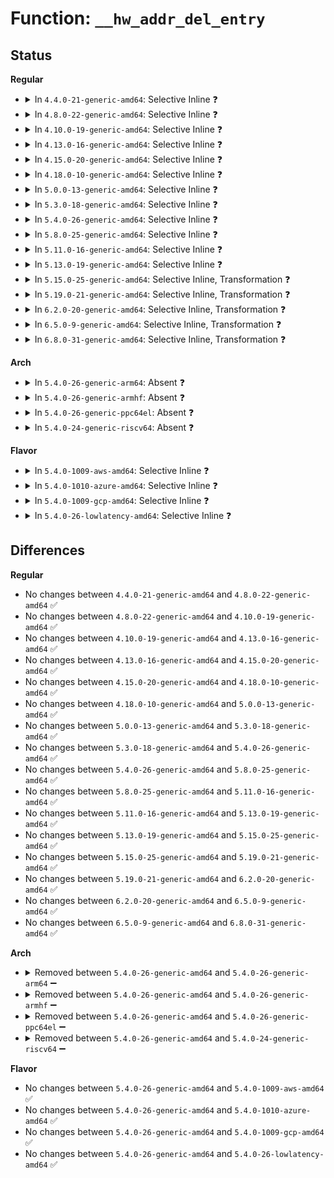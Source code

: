 # Function: <code>__hw_addr_del_entry</code>

## Status
<b>Regular</b>
<ul>
<li>
<details>
<summary>In <code>4.4.0-21-generic-amd64</code>: Selective Inline ❓</summary>

```c
int __hw_addr_del_entry(struct netdev_hw_addr_list * list, struct netdev_hw_addr * ha, bool global, bool sync)
```

```json
{
  "name": "__hw_addr_del_entry",
  "collision_type": "Unique Static",
  "inline_type": "Selective",
  "funcs": [
    {
      "addr": 18446744071586327856,
      "name": "__hw_addr_del_entry",
      "external": false,
      "loc": "net/core/dev_addr_lists.c:92",
      "file": "net/core/dev_addr_lists.c",
      "inline": "not declared, inlined",
      "caller_inline": [],
      "caller_func": [
        "net/core/dev_addr_lists.c:__hw_addr_del_ex",
        "net/core/dev_addr_lists.c:__hw_addr_sync_dev",
        "net/core/dev_addr_lists.c:__hw_addr_unsync_dev"
      ]
    }
  ],
  "symbols": [
    {
      "addr": 18446744071586327856,
      "name": "__hw_addr_del_entry",
      "section": ".text",
      "bind": "STB_LOCAL",
      "size": 156
    }
  ]
}
```
</details>
</li>
<li>
<details>
<summary>In <code>4.8.0-22-generic-amd64</code>: Selective Inline ❓</summary>

```c
int __hw_addr_del_entry(struct netdev_hw_addr_list * list, struct netdev_hw_addr * ha, bool global, bool sync)
```

```json
{
  "name": "__hw_addr_del_entry",
  "collision_type": "Unique Static",
  "inline_type": "Selective",
  "funcs": [
    {
      "addr": 18446744071586760576,
      "name": "__hw_addr_del_entry",
      "external": false,
      "loc": "net/core/dev_addr_lists.c:92",
      "file": "net/core/dev_addr_lists.c",
      "inline": "not declared, inlined",
      "caller_inline": [],
      "caller_func": [
        "net/core/dev_addr_lists.c:__hw_addr_unsync_dev",
        "net/core/dev_addr_lists.c:__hw_addr_sync_dev",
        "net/core/dev_addr_lists.c:__hw_addr_del_ex"
      ]
    }
  ],
  "symbols": [
    {
      "addr": 18446744071586760576,
      "name": "__hw_addr_del_entry",
      "section": ".text",
      "bind": "STB_LOCAL",
      "size": 156
    }
  ]
}
```
</details>
</li>
<li>
<details>
<summary>In <code>4.10.0-19-generic-amd64</code>: Selective Inline ❓</summary>

```c
int __hw_addr_del_entry(struct netdev_hw_addr_list * list, struct netdev_hw_addr * ha, bool global, bool sync)
```

```json
{
  "name": "__hw_addr_del_entry",
  "collision_type": "Unique Static",
  "inline_type": "Selective",
  "funcs": [
    {
      "addr": 18446744071586947152,
      "name": "__hw_addr_del_entry",
      "external": false,
      "loc": "net/core/dev_addr_lists.c:92",
      "file": "net/core/dev_addr_lists.c",
      "inline": "not declared, inlined",
      "caller_inline": [],
      "caller_func": [
        "net/core/dev_addr_lists.c:__hw_addr_unsync_dev",
        "net/core/dev_addr_lists.c:__hw_addr_sync_dev",
        "net/core/dev_addr_lists.c:__hw_addr_del_ex"
      ]
    }
  ],
  "symbols": [
    {
      "addr": 18446744071586947152,
      "name": "__hw_addr_del_entry",
      "section": ".text",
      "bind": "STB_LOCAL",
      "size": 156
    }
  ]
}
```
</details>
</li>
<li>
<details>
<summary>In <code>4.13.0-16-generic-amd64</code>: Selective Inline ❓</summary>

```c
int __hw_addr_del_entry(struct netdev_hw_addr_list * list, struct netdev_hw_addr * ha, bool global, bool sync)
```

```json
{
  "name": "__hw_addr_del_entry",
  "collision_type": "Unique Static",
  "inline_type": "Selective",
  "funcs": [
    {
      "addr": 18446744071587072912,
      "name": "__hw_addr_del_entry",
      "external": false,
      "loc": "net/core/dev_addr_lists.c:92",
      "file": "net/core/dev_addr_lists.c",
      "inline": "not declared, inlined",
      "caller_inline": [],
      "caller_func": [
        "net/core/dev_addr_lists.c:__hw_addr_unsync_dev",
        "net/core/dev_addr_lists.c:__hw_addr_sync_dev",
        "net/core/dev_addr_lists.c:__hw_addr_del_ex"
      ]
    }
  ],
  "symbols": [
    {
      "addr": 18446744071587072912,
      "name": "__hw_addr_del_entry",
      "section": ".text",
      "bind": "STB_LOCAL",
      "size": 157
    }
  ]
}
```
</details>
</li>
<li>
<details>
<summary>In <code>4.15.0-20-generic-amd64</code>: Selective Inline ❓</summary>

```c
int __hw_addr_del_entry(struct netdev_hw_addr_list * list, struct netdev_hw_addr * ha, bool global, bool sync)
```

```json
{
  "name": "__hw_addr_del_entry",
  "collision_type": "Unique Static",
  "inline_type": "Selective",
  "funcs": [
    {
      "addr": 18446744071587574416,
      "name": "__hw_addr_del_entry",
      "external": false,
      "loc": "net/core/dev_addr_lists.c:92",
      "file": "net/core/dev_addr_lists.c",
      "inline": "not declared, inlined",
      "caller_inline": [],
      "caller_func": [
        "net/core/dev_addr_lists.c:__hw_addr_unsync_dev",
        "net/core/dev_addr_lists.c:__hw_addr_sync_dev",
        "net/core/dev_addr_lists.c:__hw_addr_del_ex"
      ]
    }
  ],
  "symbols": [
    {
      "addr": 18446744071587574416,
      "name": "__hw_addr_del_entry",
      "section": ".text",
      "bind": "STB_LOCAL",
      "size": 157
    }
  ]
}
```
</details>
</li>
<li>
<details>
<summary>In <code>4.18.0-10-generic-amd64</code>: Selective Inline ❓</summary>

```c
int __hw_addr_del_entry(struct netdev_hw_addr_list * list, struct netdev_hw_addr * ha, bool global, bool sync)
```

```json
{
  "name": "__hw_addr_del_entry",
  "collision_type": "Unique Static",
  "inline_type": "Selective",
  "funcs": [
    {
      "addr": 18446744071587883440,
      "name": "__hw_addr_del_entry",
      "external": false,
      "loc": "net/core/dev_addr_lists.c:92",
      "file": "net/core/dev_addr_lists.c",
      "inline": "not declared, inlined",
      "caller_inline": [],
      "caller_func": [
        "net/core/dev_addr_lists.c:__hw_addr_unsync_dev",
        "net/core/dev_addr_lists.c:__hw_addr_sync_dev",
        "net/core/dev_addr_lists.c:__hw_addr_del_ex"
      ]
    }
  ],
  "symbols": [
    {
      "addr": 18446744071587883440,
      "name": "__hw_addr_del_entry",
      "section": ".text",
      "bind": "STB_LOCAL",
      "size": 147
    }
  ]
}
```
</details>
</li>
<li>
<details>
<summary>In <code>5.0.0-13-generic-amd64</code>: Selective Inline ❓</summary>

```c
int __hw_addr_del_entry(struct netdev_hw_addr_list * list, struct netdev_hw_addr * ha, bool global, bool sync)
```

```json
{
  "name": "__hw_addr_del_entry",
  "collision_type": "Unique Static",
  "inline_type": "Selective",
  "funcs": [
    {
      "addr": 18446744071588024816,
      "name": "__hw_addr_del_entry",
      "external": false,
      "loc": "net/core/dev_addr_lists.c:92",
      "file": "net/core/dev_addr_lists.c",
      "inline": "not declared, inlined",
      "caller_inline": [],
      "caller_func": [
        "net/core/dev_addr_lists.c:__hw_addr_unsync_dev",
        "net/core/dev_addr_lists.c:__hw_addr_ref_unsync_dev",
        "net/core/dev_addr_lists.c:__hw_addr_ref_sync_dev",
        "net/core/dev_addr_lists.c:__hw_addr_sync_dev",
        "net/core/dev_addr_lists.c:__hw_addr_del_ex"
      ]
    }
  ],
  "symbols": [
    {
      "addr": 18446744071588024816,
      "name": "__hw_addr_del_entry",
      "section": ".text",
      "bind": "STB_LOCAL",
      "size": 147
    }
  ]
}
```
</details>
</li>
<li>
<details>
<summary>In <code>5.3.0-18-generic-amd64</code>: Selective Inline ❓</summary>

```c
int __hw_addr_del_entry(struct netdev_hw_addr_list * list, struct netdev_hw_addr * ha, bool global, bool sync)
```

```json
{
  "name": "__hw_addr_del_entry",
  "collision_type": "Unique Static",
  "inline_type": "Selective",
  "funcs": [
    {
      "addr": 18446744071588337936,
      "name": "__hw_addr_del_entry",
      "external": false,
      "loc": "net/core/dev_addr_lists.c:88",
      "file": "net/core/dev_addr_lists.c",
      "inline": "not declared, inlined",
      "caller_inline": [],
      "caller_func": [
        "net/core/dev_addr_lists.c:__hw_addr_unsync_dev",
        "net/core/dev_addr_lists.c:__hw_addr_ref_unsync_dev",
        "net/core/dev_addr_lists.c:__hw_addr_ref_sync_dev",
        "net/core/dev_addr_lists.c:__hw_addr_sync_dev",
        "net/core/dev_addr_lists.c:__hw_addr_del_ex"
      ]
    }
  ],
  "symbols": [
    {
      "addr": 18446744071588337936,
      "name": "__hw_addr_del_entry",
      "section": ".text",
      "bind": "STB_LOCAL",
      "size": 157
    }
  ]
}
```
</details>
</li>
<li>
<details>
<summary>In <code>5.4.0-26-generic-amd64</code>: Selective Inline ❓</summary>

```c
int __hw_addr_del_entry(struct netdev_hw_addr_list * list, struct netdev_hw_addr * ha, bool global, bool sync)
```

```json
{
  "name": "__hw_addr_del_entry",
  "collision_type": "Unique Static",
  "inline_type": "Selective",
  "funcs": [
    {
      "addr": 18446744071588544336,
      "name": "__hw_addr_del_entry",
      "external": false,
      "loc": "net/core/dev_addr_lists.c:88",
      "file": "net/core/dev_addr_lists.c",
      "inline": "not declared, inlined",
      "caller_inline": [],
      "caller_func": [
        "net/core/dev_addr_lists.c:__hw_addr_unsync_dev",
        "net/core/dev_addr_lists.c:__hw_addr_ref_unsync_dev",
        "net/core/dev_addr_lists.c:__hw_addr_ref_sync_dev",
        "net/core/dev_addr_lists.c:__hw_addr_sync_dev",
        "net/core/dev_addr_lists.c:__hw_addr_del_ex"
      ]
    }
  ],
  "symbols": [
    {
      "addr": 18446744071588544336,
      "name": "__hw_addr_del_entry",
      "section": ".text",
      "bind": "STB_LOCAL",
      "size": 157
    }
  ]
}
```
</details>
</li>
<li>
<details>
<summary>In <code>5.8.0-25-generic-amd64</code>: Selective Inline ❓</summary>

```c
int __hw_addr_del_entry(struct netdev_hw_addr_list * list, struct netdev_hw_addr * ha, bool global, bool sync)
```

```json
{
  "name": "__hw_addr_del_entry",
  "collision_type": "Unique Static",
  "inline_type": "Selective",
  "funcs": [
    {
      "addr": 18446744071589397780,
      "name": "__hw_addr_del_entry",
      "external": false,
      "loc": "net/core/dev_addr_lists.c:88",
      "file": "net/core/dev_addr_lists.c",
      "inline": "not declared, inlined",
      "caller_inline": [
        "net/core/dev_addr_lists.c:__hw_addr_unsync_dev",
        "net/core/dev_addr_lists.c:__hw_addr_ref_unsync_dev"
      ],
      "caller_func": [
        "net/core/dev_addr_lists.c:__hw_addr_ref_sync_dev",
        "net/core/dev_addr_lists.c:__hw_addr_sync_dev",
        "net/core/dev_addr_lists.c:__hw_addr_unsync",
        "net/core/dev_addr_lists.c:__hw_addr_sync",
        "net/core/dev_addr_lists.c:__hw_addr_sync_multiple",
        "net/core/dev_addr_lists.c:__hw_addr_del_ex"
      ]
    }
  ],
  "symbols": [
    {
      "addr": 18446744071589393472,
      "name": "__hw_addr_del_entry",
      "section": ".text",
      "bind": "STB_LOCAL",
      "size": 157
    }
  ]
}
```
</details>
</li>
<li>
<details>
<summary>In <code>5.11.0-16-generic-amd64</code>: Selective Inline ❓</summary>

```c
int __hw_addr_del_entry(struct netdev_hw_addr_list * list, struct netdev_hw_addr * ha, bool global, bool sync)
```

```json
{
  "name": "__hw_addr_del_entry",
  "collision_type": "Unique Static",
  "inline_type": "Selective",
  "funcs": [
    {
      "addr": 18446744071589398756,
      "name": "__hw_addr_del_entry",
      "external": false,
      "loc": "net/core/dev_addr_lists.c:88",
      "file": "net/core/dev_addr_lists.c",
      "inline": "not declared, inlined",
      "caller_inline": [
        "net/core/dev_addr_lists.c:__hw_addr_unsync_dev",
        "net/core/dev_addr_lists.c:__hw_addr_ref_unsync_dev"
      ],
      "caller_func": [
        "net/core/dev_addr_lists.c:__hw_addr_ref_sync_dev",
        "net/core/dev_addr_lists.c:__hw_addr_sync_dev",
        "net/core/dev_addr_lists.c:__hw_addr_unsync",
        "net/core/dev_addr_lists.c:__hw_addr_sync",
        "net/core/dev_addr_lists.c:__hw_addr_sync_multiple",
        "net/core/dev_addr_lists.c:__hw_addr_del_ex"
      ]
    }
  ],
  "symbols": [
    {
      "addr": 18446744071589394384,
      "name": "__hw_addr_del_entry",
      "section": ".text",
      "bind": "STB_LOCAL",
      "size": 157
    }
  ]
}
```
</details>
</li>
<li>
<details>
<summary>In <code>5.13.0-19-generic-amd64</code>: Selective Inline ❓</summary>

```c
int __hw_addr_del_entry(struct netdev_hw_addr_list * list, struct netdev_hw_addr * ha, bool global, bool sync)
```

```json
{
  "name": "__hw_addr_del_entry",
  "collision_type": "Unique Static",
  "inline_type": "Selective",
  "funcs": [
    {
      "addr": 18446744071589295444,
      "name": "__hw_addr_del_entry",
      "external": false,
      "loc": "net/core/dev_addr_lists.c:88",
      "file": "net/core/dev_addr_lists.c",
      "inline": "not declared, inlined",
      "caller_inline": [
        "net/core/dev_addr_lists.c:__hw_addr_unsync_dev",
        "net/core/dev_addr_lists.c:__hw_addr_ref_unsync_dev"
      ],
      "caller_func": [
        "net/core/dev_addr_lists.c:__hw_addr_ref_sync_dev",
        "net/core/dev_addr_lists.c:__hw_addr_sync_dev",
        "net/core/dev_addr_lists.c:__hw_addr_unsync",
        "net/core/dev_addr_lists.c:__hw_addr_sync",
        "net/core/dev_addr_lists.c:__hw_addr_sync_multiple",
        "net/core/dev_addr_lists.c:__hw_addr_del_ex"
      ]
    }
  ],
  "symbols": [
    {
      "addr": 18446744071589291584,
      "name": "__hw_addr_del_entry",
      "section": ".text",
      "bind": "STB_LOCAL",
      "size": 157
    }
  ]
}
```
</details>
</li>
<li>
<details>
<summary>In <code>5.15.0-25-generic-amd64</code>: Selective Inline, Transformation ❓</summary>

```c
int __hw_addr_del_entry(struct netdev_hw_addr_list * list, struct netdev_hw_addr * ha, bool global, bool sync)
```

```json
{
  "name": "__hw_addr_del_entry",
  "collision_type": "Unique Static",
  "inline_type": "Selective",
  "funcs": [
    {
      "addr": 18446744071590023623,
      "name": "__hw_addr_del_entry",
      "external": false,
      "loc": "net/core/dev_addr_lists.c:122",
      "file": "net/core/dev_addr_lists.c",
      "inline": "not declared, inlined",
      "caller_inline": [
        "net/core/dev_addr_lists.c:__hw_addr_unsync_dev"
      ],
      "caller_func": [
        "net/core/dev_addr_lists.c:__hw_addr_ref_unsync_dev",
        "net/core/dev_addr_lists.c:__hw_addr_ref_sync_dev",
        "net/core/dev_addr_lists.c:__hw_addr_sync_dev",
        "net/core/dev_addr_lists.c:__hw_addr_unsync",
        "net/core/dev_addr_lists.c:__hw_addr_sync",
        "net/core/dev_addr_lists.c:__hw_addr_sync_multiple",
        "net/core/dev_addr_lists.c:__hw_addr_del_ex"
      ]
    }
  ],
  "symbols": [
    {
      "addr": 18446744071590020176,
      "name": "__hw_addr_del_entry",
      "section": ".text",
      "bind": "STB_LOCAL",
      "size": 230
    },
    {
      "addr": 18446744071592700193,
      "name": "__hw_addr_del_entry.cold",
      "section": ".text",
      "bind": "STB_LOCAL",
      "size": 27
    }
  ]
}
```
</details>
</li>
<li>
<details>
<summary>In <code>5.19.0-21-generic-amd64</code>: Selective Inline, Transformation ❓</summary>

```c
int __hw_addr_del_entry(struct netdev_hw_addr_list * list, struct netdev_hw_addr * ha, bool global, bool sync)
```

```json
{
  "name": "__hw_addr_del_entry",
  "collision_type": "Unique Static",
  "inline_type": "Selective",
  "funcs": [
    {
      "addr": 18446744071591564165,
      "name": "__hw_addr_del_entry",
      "external": false,
      "loc": "net/core/dev_addr_lists.c:139",
      "file": "net/core/dev_addr_lists.c",
      "inline": "not declared, inlined",
      "caller_inline": [
        "net/core/dev_addr_lists.c:__hw_addr_unsync_dev"
      ],
      "caller_func": [
        "net/core/dev_addr_lists.c:__hw_addr_ref_unsync_dev",
        "net/core/dev_addr_lists.c:__hw_addr_ref_sync_dev",
        "net/core/dev_addr_lists.c:__hw_addr_sync_dev",
        "net/core/dev_addr_lists.c:__hw_addr_unsync",
        "net/core/dev_addr_lists.c:__hw_addr_sync",
        "net/core/dev_addr_lists.c:__hw_addr_sync_multiple",
        "net/core/dev_addr_lists.c:__hw_addr_del_ex"
      ]
    }
  ],
  "symbols": [
    {
      "addr": 18446744071591560208,
      "name": "__hw_addr_del_entry",
      "section": ".text",
      "bind": "STB_LOCAL",
      "size": 216
    },
    {
      "addr": 18446744071594586478,
      "name": "__hw_addr_del_entry.cold",
      "section": ".text",
      "bind": "STB_LOCAL",
      "size": 27
    }
  ]
}
```
</details>
</li>
<li>
<details>
<summary>In <code>6.2.0-20-generic-amd64</code>: Selective Inline, Transformation ❓</summary>

```c
int __hw_addr_del_entry(struct netdev_hw_addr_list * list, struct netdev_hw_addr * ha, bool global, bool sync)
```

```json
{
  "name": "__hw_addr_del_entry",
  "collision_type": "Unique Static",
  "inline_type": "Selective",
  "funcs": [
    {
      "addr": 18446744071593342053,
      "name": "__hw_addr_del_entry",
      "external": false,
      "loc": "net/core/dev_addr_lists.c:139",
      "file": "net/core/dev_addr_lists.c",
      "inline": "not declared, inlined",
      "caller_inline": [
        "net/core/dev_addr_lists.c:__hw_addr_unsync_dev"
      ],
      "caller_func": [
        "net/core/dev_addr_lists.c:__hw_addr_ref_unsync_dev",
        "net/core/dev_addr_lists.c:__hw_addr_ref_sync_dev",
        "net/core/dev_addr_lists.c:__hw_addr_sync_dev",
        "net/core/dev_addr_lists.c:__hw_addr_unsync",
        "net/core/dev_addr_lists.c:__hw_addr_sync",
        "net/core/dev_addr_lists.c:__hw_addr_sync_multiple",
        "net/core/dev_addr_lists.c:__hw_addr_del_ex"
      ]
    }
  ],
  "symbols": [
    {
      "addr": 18446744071593337760,
      "name": "__hw_addr_del_entry",
      "section": ".text",
      "bind": "STB_LOCAL",
      "size": 216
    },
    {
      "addr": 18446744071596325498,
      "name": "__hw_addr_del_entry.cold",
      "section": ".text",
      "bind": "STB_LOCAL",
      "size": 27
    }
  ]
}
```
</details>
</li>
<li>
<details>
<summary>In <code>6.5.0-9-generic-amd64</code>: Selective Inline, Transformation ❓</summary>

```c
int __hw_addr_del_entry(struct netdev_hw_addr_list * list, struct netdev_hw_addr * ha, bool global, bool sync)
```

```json
{
  "name": "__hw_addr_del_entry",
  "collision_type": "Unique Static",
  "inline_type": "Selective",
  "funcs": [
    {
      "addr": 18446744071593803813,
      "name": "__hw_addr_del_entry",
      "external": false,
      "loc": "net/core/dev_addr_lists.c:139",
      "file": "net/core/dev_addr_lists.c",
      "inline": "not declared, inlined",
      "caller_inline": [
        "net/core/dev_addr_lists.c:__hw_addr_unsync_dev"
      ],
      "caller_func": [
        "net/core/dev_addr_lists.c:__hw_addr_ref_unsync_dev",
        "net/core/dev_addr_lists.c:__hw_addr_ref_sync_dev",
        "net/core/dev_addr_lists.c:__hw_addr_sync_dev",
        "net/core/dev_addr_lists.c:__hw_addr_unsync",
        "net/core/dev_addr_lists.c:__hw_addr_sync",
        "net/core/dev_addr_lists.c:__hw_addr_sync_multiple",
        "net/core/dev_addr_lists.c:__hw_addr_del_ex"
      ]
    }
  ],
  "symbols": [
    {
      "addr": 18446744071593799536,
      "name": "__hw_addr_del_entry",
      "section": ".text",
      "bind": "STB_LOCAL",
      "size": 210
    },
    {
      "addr": 18446744071596855735,
      "name": "__hw_addr_del_entry.cold",
      "section": ".text",
      "bind": "STB_LOCAL",
      "size": 27
    }
  ]
}
```
</details>
</li>
<li>
<details>
<summary>In <code>6.8.0-31-generic-amd64</code>: Selective Inline, Transformation ❓</summary>

```c
int __hw_addr_del_entry(struct netdev_hw_addr_list * list, struct netdev_hw_addr * ha, bool global, bool sync)
```

```json
{
  "name": "__hw_addr_del_entry",
  "collision_type": "Unique Static",
  "inline_type": "Selective",
  "funcs": [
    {
      "addr": 18446744071594585205,
      "name": "__hw_addr_del_entry",
      "external": false,
      "loc": "net/core/dev_addr_lists.c:139",
      "file": "net/core/dev_addr_lists.c",
      "inline": "not declared, inlined",
      "caller_inline": [
        "net/core/dev_addr_lists.c:__hw_addr_unsync_dev"
      ],
      "caller_func": [
        "net/core/dev_addr_lists.c:__hw_addr_ref_unsync_dev",
        "net/core/dev_addr_lists.c:__hw_addr_ref_sync_dev",
        "net/core/dev_addr_lists.c:__hw_addr_sync_dev",
        "net/core/dev_addr_lists.c:__hw_addr_unsync",
        "net/core/dev_addr_lists.c:__hw_addr_sync",
        "net/core/dev_addr_lists.c:__hw_addr_sync_multiple",
        "net/core/dev_addr_lists.c:__hw_addr_del_ex"
      ]
    }
  ],
  "symbols": [
    {
      "addr": 18446744071594580928,
      "name": "__hw_addr_del_entry",
      "section": ".text",
      "bind": "STB_LOCAL",
      "size": 210
    },
    {
      "addr": 18446744071597780707,
      "name": "__hw_addr_del_entry.cold",
      "section": ".text",
      "bind": "STB_LOCAL",
      "size": 27
    }
  ]
}
```
</details>
</li>
</ul>
<b>Arch</b>
<ul>
<li>
<details>
<summary>In <code>5.4.0-26-generic-arm64</code>: Absent ❓</summary>

```json
{
  "name": "__hw_addr_del_entry",
  "collision_type": "Unique Static",
  "inline_type": "Selective",
  "funcs": [
    {
      "addr": 18446603336502080148,
      "name": "__hw_addr_del_entry",
      "external": false,
      "loc": "net/core/dev_addr_lists.c:88",
      "file": "net/core/dev_addr_lists.c",
      "inline": "not declared, inlined",
      "caller_inline": [
        "net/core/dev_addr_lists.c:__hw_addr_unsync_dev",
        "net/core/dev_addr_lists.c:__hw_addr_ref_unsync_dev",
        "net/core/dev_addr_lists.c:__hw_addr_ref_sync_dev",
        "net/core/dev_addr_lists.c:__hw_addr_sync_dev",
        "net/core/dev_addr_lists.c:__hw_addr_del_ex"
      ],
      "caller_func": [
        "net/core/dev_addr_lists.c:__hw_addr_unsync_dev",
        "net/core/dev_addr_lists.c:__hw_addr_ref_unsync_dev",
        "net/core/dev_addr_lists.c:__hw_addr_ref_sync_dev",
        "net/core/dev_addr_lists.c:__hw_addr_sync_dev",
        "net/core/dev_addr_lists.c:__hw_addr_del_ex"
      ]
    }
  ],
  "symbols": [
    {
      "addr": 18446603336502078672,
      "name": "__hw_addr_del_entry.isra.0.part.0",
      "section": ".text",
      "bind": "STB_LOCAL",
      "size": 96
    }
  ]
}
```
</details>
</li>
<li>
<details>
<summary>In <code>5.4.0-26-generic-armhf</code>: Absent ❓</summary>

```json
{
  "name": "__hw_addr_del_entry",
  "collision_type": "Unique Static",
  "inline_type": "Selective",
  "funcs": [
    {
      "addr": 3234833052,
      "name": "__hw_addr_del_entry",
      "external": false,
      "loc": "net/core/dev_addr_lists.c:88",
      "file": "net/core/dev_addr_lists.c",
      "inline": "not declared, inlined",
      "caller_inline": [
        "net/core/dev_addr_lists.c:__hw_addr_unsync_dev",
        "net/core/dev_addr_lists.c:__hw_addr_ref_unsync_dev",
        "net/core/dev_addr_lists.c:__hw_addr_ref_sync_dev",
        "net/core/dev_addr_lists.c:__hw_addr_sync_dev",
        "net/core/dev_addr_lists.c:__hw_addr_del_ex"
      ],
      "caller_func": [
        "net/core/dev_addr_lists.c:__hw_addr_unsync_dev",
        "net/core/dev_addr_lists.c:__hw_addr_ref_unsync_dev",
        "net/core/dev_addr_lists.c:__hw_addr_ref_sync_dev",
        "net/core/dev_addr_lists.c:__hw_addr_sync_dev",
        "net/core/dev_addr_lists.c:__hw_addr_del_ex"
      ]
    }
  ],
  "symbols": [
    {
      "addr": 3234831376,
      "name": "__hw_addr_del_entry.part.0",
      "section": ".text",
      "bind": "STB_LOCAL",
      "size": 88
    }
  ]
}
```
</details>
</li>
<li>
<details>
<summary>In <code>5.4.0-26-generic-ppc64el</code>: Absent ❓</summary>

```json
{
  "name": "__hw_addr_del_entry",
  "collision_type": "Unique Static",
  "inline_type": "Selective",
  "funcs": [
    {
      "addr": 13835058055295534984,
      "name": "__hw_addr_del_entry",
      "external": false,
      "loc": "net/core/dev_addr_lists.c:88",
      "file": "net/core/dev_addr_lists.c",
      "inline": "not declared, inlined",
      "caller_inline": [
        "net/core/dev_addr_lists.c:__hw_addr_unsync_dev",
        "net/core/dev_addr_lists.c:__hw_addr_ref_unsync_dev",
        "net/core/dev_addr_lists.c:__hw_addr_ref_sync_dev",
        "net/core/dev_addr_lists.c:__hw_addr_sync_dev",
        "net/core/dev_addr_lists.c:__hw_addr_del_ex"
      ],
      "caller_func": [
        "net/core/dev_addr_lists.c:__hw_addr_unsync_dev",
        "net/core/dev_addr_lists.c:__hw_addr_ref_unsync_dev",
        "net/core/dev_addr_lists.c:__hw_addr_ref_sync_dev",
        "net/core/dev_addr_lists.c:__hw_addr_sync_dev",
        "net/core/dev_addr_lists.c:__hw_addr_del_ex"
      ]
    }
  ],
  "symbols": [
    {
      "addr": 13835058055295532176,
      "name": "__hw_addr_del_entry.isra.0.part.0",
      "section": ".text",
      "bind": "STB_LOCAL",
      "size": 136
    }
  ]
}
```
</details>
</li>
<li>
<details>
<summary>In <code>5.4.0-24-generic-riscv64</code>: Absent ❓</summary>

```json
{
  "name": "__hw_addr_del_entry",
  "collision_type": "Unique Static",
  "inline_type": "Selective",
  "funcs": [
    {
      "addr": 18446743936278356932,
      "name": "__hw_addr_del_entry",
      "external": false,
      "loc": "net/core/dev_addr_lists.c:88",
      "file": "net/core/dev_addr_lists.c",
      "inline": "not declared, inlined",
      "caller_inline": [
        "net/core/dev_addr_lists.c:__hw_addr_unsync_dev",
        "net/core/dev_addr_lists.c:__hw_addr_ref_unsync_dev",
        "net/core/dev_addr_lists.c:__hw_addr_ref_sync_dev",
        "net/core/dev_addr_lists.c:__hw_addr_sync_dev",
        "net/core/dev_addr_lists.c:__hw_addr_del_ex"
      ],
      "caller_func": [
        "net/core/dev_addr_lists.c:__hw_addr_unsync_dev",
        "net/core/dev_addr_lists.c:__hw_addr_ref_unsync_dev",
        "net/core/dev_addr_lists.c:__hw_addr_ref_sync_dev",
        "net/core/dev_addr_lists.c:__hw_addr_sync_dev",
        "net/core/dev_addr_lists.c:__hw_addr_del_ex"
      ]
    }
  ],
  "symbols": [
    {
      "addr": 18446743936278355518,
      "name": "__hw_addr_del_entry.isra.0.part.0",
      "section": ".text",
      "bind": "STB_LOCAL",
      "size": 82
    }
  ]
}
```
</details>
</li>
</ul>
<b>Flavor</b>
<ul>
<li>
<details>
<summary>In <code>5.4.0-1009-aws-amd64</code>: Selective Inline ❓</summary>

```c
int __hw_addr_del_entry(struct netdev_hw_addr_list * list, struct netdev_hw_addr * ha, bool global, bool sync)
```

```json
{
  "name": "__hw_addr_del_entry",
  "collision_type": "Unique Static",
  "inline_type": "Selective",
  "funcs": [
    {
      "addr": 18446744071588151072,
      "name": "__hw_addr_del_entry",
      "external": false,
      "loc": "net/core/dev_addr_lists.c:88",
      "file": "net/core/dev_addr_lists.c",
      "inline": "not declared, inlined",
      "caller_inline": [],
      "caller_func": [
        "net/core/dev_addr_lists.c:__hw_addr_unsync_dev",
        "net/core/dev_addr_lists.c:__hw_addr_ref_unsync_dev",
        "net/core/dev_addr_lists.c:__hw_addr_ref_sync_dev",
        "net/core/dev_addr_lists.c:__hw_addr_sync_dev",
        "net/core/dev_addr_lists.c:__hw_addr_del_ex"
      ]
    }
  ],
  "symbols": [
    {
      "addr": 18446744071588151072,
      "name": "__hw_addr_del_entry",
      "section": ".text",
      "bind": "STB_LOCAL",
      "size": 157
    }
  ]
}
```
</details>
</li>
<li>
<details>
<summary>In <code>5.4.0-1010-azure-amd64</code>: Selective Inline ❓</summary>

```c
int __hw_addr_del_entry(struct netdev_hw_addr_list * list, struct netdev_hw_addr * ha, bool global, bool sync)
```

```json
{
  "name": "__hw_addr_del_entry",
  "collision_type": "Unique Static",
  "inline_type": "Selective",
  "funcs": [
    {
      "addr": 18446744071587863904,
      "name": "__hw_addr_del_entry",
      "external": false,
      "loc": "net/core/dev_addr_lists.c:88",
      "file": "net/core/dev_addr_lists.c",
      "inline": "not declared, inlined",
      "caller_inline": [],
      "caller_func": [
        "net/core/dev_addr_lists.c:__hw_addr_unsync_dev",
        "net/core/dev_addr_lists.c:__hw_addr_ref_unsync_dev",
        "net/core/dev_addr_lists.c:__hw_addr_ref_sync_dev",
        "net/core/dev_addr_lists.c:__hw_addr_sync_dev",
        "net/core/dev_addr_lists.c:__hw_addr_del_ex"
      ]
    }
  ],
  "symbols": [
    {
      "addr": 18446744071587863904,
      "name": "__hw_addr_del_entry",
      "section": ".text",
      "bind": "STB_LOCAL",
      "size": 157
    }
  ]
}
```
</details>
</li>
<li>
<details>
<summary>In <code>5.4.0-1009-gcp-amd64</code>: Selective Inline ❓</summary>

```c
int __hw_addr_del_entry(struct netdev_hw_addr_list * list, struct netdev_hw_addr * ha, bool global, bool sync)
```

```json
{
  "name": "__hw_addr_del_entry",
  "collision_type": "Unique Static",
  "inline_type": "Selective",
  "funcs": [
    {
      "addr": 18446744071588482896,
      "name": "__hw_addr_del_entry",
      "external": false,
      "loc": "net/core/dev_addr_lists.c:88",
      "file": "net/core/dev_addr_lists.c",
      "inline": "not declared, inlined",
      "caller_inline": [],
      "caller_func": [
        "net/core/dev_addr_lists.c:__hw_addr_unsync_dev",
        "net/core/dev_addr_lists.c:__hw_addr_ref_unsync_dev",
        "net/core/dev_addr_lists.c:__hw_addr_ref_sync_dev",
        "net/core/dev_addr_lists.c:__hw_addr_sync_dev",
        "net/core/dev_addr_lists.c:__hw_addr_del_ex"
      ]
    }
  ],
  "symbols": [
    {
      "addr": 18446744071588482896,
      "name": "__hw_addr_del_entry",
      "section": ".text",
      "bind": "STB_LOCAL",
      "size": 157
    }
  ]
}
```
</details>
</li>
<li>
<details>
<summary>In <code>5.4.0-26-lowlatency-amd64</code>: Selective Inline ❓</summary>

```c
int __hw_addr_del_entry(struct netdev_hw_addr_list * list, struct netdev_hw_addr * ha, bool global, bool sync)
```

```json
{
  "name": "__hw_addr_del_entry",
  "collision_type": "Unique Static",
  "inline_type": "Selective",
  "funcs": [
    {
      "addr": 18446744071588619808,
      "name": "__hw_addr_del_entry",
      "external": false,
      "loc": "net/core/dev_addr_lists.c:88",
      "file": "net/core/dev_addr_lists.c",
      "inline": "not declared, inlined",
      "caller_inline": [],
      "caller_func": [
        "net/core/dev_addr_lists.c:__hw_addr_unsync_dev",
        "net/core/dev_addr_lists.c:__hw_addr_ref_unsync_dev",
        "net/core/dev_addr_lists.c:__hw_addr_ref_sync_dev",
        "net/core/dev_addr_lists.c:__hw_addr_sync_dev",
        "net/core/dev_addr_lists.c:__hw_addr_del_ex"
      ]
    }
  ],
  "symbols": [
    {
      "addr": 18446744071588619808,
      "name": "__hw_addr_del_entry",
      "section": ".text",
      "bind": "STB_LOCAL",
      "size": 157
    }
  ]
}
```
</details>
</li>
</ul>

## Differences
<b>Regular</b>
<ul>
<li>
No changes between <code>4.4.0-21-generic-amd64</code> and <code>4.8.0-22-generic-amd64</code> ✅
</li>
<li>
No changes between <code>4.8.0-22-generic-amd64</code> and <code>4.10.0-19-generic-amd64</code> ✅
</li>
<li>
No changes between <code>4.10.0-19-generic-amd64</code> and <code>4.13.0-16-generic-amd64</code> ✅
</li>
<li>
No changes between <code>4.13.0-16-generic-amd64</code> and <code>4.15.0-20-generic-amd64</code> ✅
</li>
<li>
No changes between <code>4.15.0-20-generic-amd64</code> and <code>4.18.0-10-generic-amd64</code> ✅
</li>
<li>
No changes between <code>4.18.0-10-generic-amd64</code> and <code>5.0.0-13-generic-amd64</code> ✅
</li>
<li>
No changes between <code>5.0.0-13-generic-amd64</code> and <code>5.3.0-18-generic-amd64</code> ✅
</li>
<li>
No changes between <code>5.3.0-18-generic-amd64</code> and <code>5.4.0-26-generic-amd64</code> ✅
</li>
<li>
No changes between <code>5.4.0-26-generic-amd64</code> and <code>5.8.0-25-generic-amd64</code> ✅
</li>
<li>
No changes between <code>5.8.0-25-generic-amd64</code> and <code>5.11.0-16-generic-amd64</code> ✅
</li>
<li>
No changes between <code>5.11.0-16-generic-amd64</code> and <code>5.13.0-19-generic-amd64</code> ✅
</li>
<li>
No changes between <code>5.13.0-19-generic-amd64</code> and <code>5.15.0-25-generic-amd64</code> ✅
</li>
<li>
No changes between <code>5.15.0-25-generic-amd64</code> and <code>5.19.0-21-generic-amd64</code> ✅
</li>
<li>
No changes between <code>5.19.0-21-generic-amd64</code> and <code>6.2.0-20-generic-amd64</code> ✅
</li>
<li>
No changes between <code>6.2.0-20-generic-amd64</code> and <code>6.5.0-9-generic-amd64</code> ✅
</li>
<li>
No changes between <code>6.5.0-9-generic-amd64</code> and <code>6.8.0-31-generic-amd64</code> ✅
</li>
</ul>
<b>Arch</b>
<ul>
<li>
<details>
<summary>Removed between <code>5.4.0-26-generic-amd64</code> and <code>5.4.0-26-generic-arm64</code> ➖</summary>

```c
int __hw_addr_del_entry(struct netdev_hw_addr_list * list, struct netdev_hw_addr * ha, bool global, bool sync)
```
</details>
</li>
<li>
<details>
<summary>Removed between <code>5.4.0-26-generic-amd64</code> and <code>5.4.0-26-generic-armhf</code> ➖</summary>

```c
int __hw_addr_del_entry(struct netdev_hw_addr_list * list, struct netdev_hw_addr * ha, bool global, bool sync)
```
</details>
</li>
<li>
<details>
<summary>Removed between <code>5.4.0-26-generic-amd64</code> and <code>5.4.0-26-generic-ppc64el</code> ➖</summary>

```c
int __hw_addr_del_entry(struct netdev_hw_addr_list * list, struct netdev_hw_addr * ha, bool global, bool sync)
```
</details>
</li>
<li>
<details>
<summary>Removed between <code>5.4.0-26-generic-amd64</code> and <code>5.4.0-24-generic-riscv64</code> ➖</summary>

```c
int __hw_addr_del_entry(struct netdev_hw_addr_list * list, struct netdev_hw_addr * ha, bool global, bool sync)
```
</details>
</li>
</ul>
<b>Flavor</b>
<ul>
<li>
No changes between <code>5.4.0-26-generic-amd64</code> and <code>5.4.0-1009-aws-amd64</code> ✅
</li>
<li>
No changes between <code>5.4.0-26-generic-amd64</code> and <code>5.4.0-1010-azure-amd64</code> ✅
</li>
<li>
No changes between <code>5.4.0-26-generic-amd64</code> and <code>5.4.0-1009-gcp-amd64</code> ✅
</li>
<li>
No changes between <code>5.4.0-26-generic-amd64</code> and <code>5.4.0-26-lowlatency-amd64</code> ✅
</li>
</ul>
